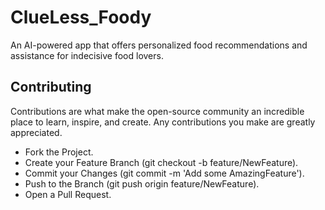 # ClueLess_Foody
An AI-powered app that offers personalized food recommendations and assistance for indecisive food lovers.

## Contributing <br>
Contributions are what make the open-source community an incredible place to learn, inspire, and create. Any contributions you make are greatly appreciated. <br>
- Fork the Project.
- Create your Feature Branch (git checkout -b feature/NewFeature).
- Commit your Changes (git commit -m 'Add some AmazingFeature').
- Push to the Branch (git push origin feature/NewFeature).
- Open a Pull Request.
